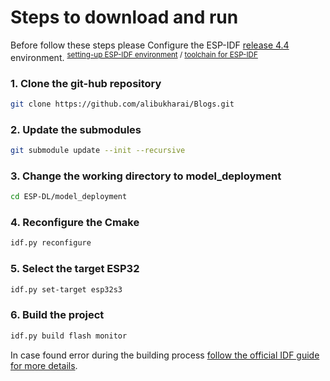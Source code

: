 # **Steps to download and run** 
Before follow these steps please Configure the ESP-IDF [release 4.4](https://github.com/espressif/esp-idf/tree/release/v4.4) environment. <sup>[setting-up ESP-IDF environment](https://www.youtube.com/watch?v=byVPAfodTyY) / [toolchain for ESP-IDF](https://blog.espressif.com/esp-idf-development-tools-guide-part-i-89af441585b) 

### 1. Clone the git-hub repository 

```bash
git clone https://github.com/alibukharai/Blogs.git 

```
### 2. Update the submodules

```bash
git submodule update --init --recursive 

```

### 3. Change the working directory to model_deployment

```bash 
cd ESP-DL/model_deployment

```

### 4. Reconfigure the Cmake 

```bash 
idf.py reconfigure 

```

### 5. Select the target ESP32

```bash 
idf.py set-target esp32s3

```
### 6. Build the project

```bash
idf.py build flash monitor 

```
In case found error during the building process [follow the official IDF  guide for more details](https://docs.espressif.com/projects/esp-idf/en/latest/esp32/get-started/index.html#build-your-first-project). 